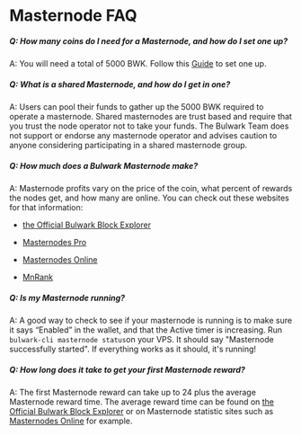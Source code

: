 # Masternode FAQ

##### Q: How many coins do I need for a Masternode, and how do I set one up?

A: You will need a total of 5000 BWK. Follow this [Guide](https://github.com/bulwark-crypto/Bulwark-MN-Install) to set one up.

##### Q: What is a shared Masternode, and how do I get in one?

A: Users can pool their funds to gather up the 5000 BWK required to operate a masternode. Shared masternodes are trust based and require that you trust the node operator not to take your funds. The Bulwark Team does not support or endorse any masternode operator and advises caution to anyone considering participating in a shared masternode group.

##### Q: How much does a Bulwark Masternode make?

A: Masternode profits vary on the price of the coin, what percent of rewards the nodes get, and how many are online. You can check out these websites for that information:

* [the Official Bulwark Block Explorer](https://explorer.bulwarkcrypto.com/)

* [Masternodes Pro](https://masternodes.pro/stats/bwk)

* [Masternodes Online](https://masternodes.online/currencies/BWK/)

* [MnRank](http://mnrank.com/)

##### Q: Is my Masternode running?

A: A good way to check to see if your masternode is running is to make sure it says “Enabled” in the wallet, and that the Active timer is increasing.
Run `bulwark-cli masternode status`on your VPS. It should say "Masternode successfully started". If everything works as it should, it's running!

##### Q: How long does it take to get your first Masternode reward?

A: The first Masternode reward can take up to 24 plus the average Masternode reward time. The average reward time can be found on [the Official Bulwark Block Explorer](https://explorer.bulwarkcrypto.com/) or on Masternode statistic sites such as [Masternodes Online](https://masternodes.online/currencies/BWK/) for example.
